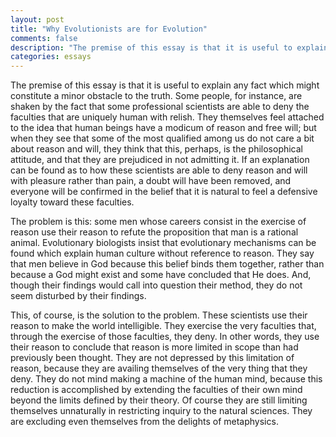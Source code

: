 ```yaml
---
layout: post
title: "Why Evolutionists are for Evolution"
comments: false
description: "The premise of this essay is that it is useful to explain any fact which might constitute a minor obstacle to the truth."
categories: essays
---
```


The premise of this essay is that it is useful to explain any fact which might constitute a minor obstacle to the truth. Some people, for instance, are shaken by the fact that some professional scientists are able to deny the faculties that are uniquely human with relish. They themselves feel attached to the idea that human beings have a modicum of reason and free will; but when they see that some of the most qualified among us do not care a bit about reason and will, they think that this, perhaps, is the philosophical attitude, and that they are prejudiced in not admitting it. If an explanation can be found as to how these scientists are able to deny reason and will with pleasure rather than pain, a doubt will have been removed, and everyone will be confirmed in the belief that it is natural to feel a defensive loyalty toward these faculties.

The problem is this: some men whose careers consist in the exercise of reason use their reason to refute the proposition that man is a rational animal. Evolutionary biologists insist that evolutionary mechanisms can be found which explain human culture without reference to reason. They say that men believe in God because this belief binds them together, rather than because a God might exist and some have concluded that He does. And, though their findings would call into question their method, they do not seem disturbed by their findings.

This, of course, is the solution to the problem. These scientists use their reason to make the world intelligible. They exercise the very faculties that, through the exercise of those faculties, they deny. In other words, they use their reason to conclude that reason is more limited in scope than had previously been thought. They are not depressed by this limitation of reason, because they are availing themselves of the very thing that they deny. They do not mind making a machine of the human mind, because this reduction is accomplished by extending the faculties of their own mind beyond the limits defined by their theory. Of course they are still limiting themselves unnaturally in restricting inquiry to the natural sciences. They are excluding even themselves from the delights of metaphysics.
